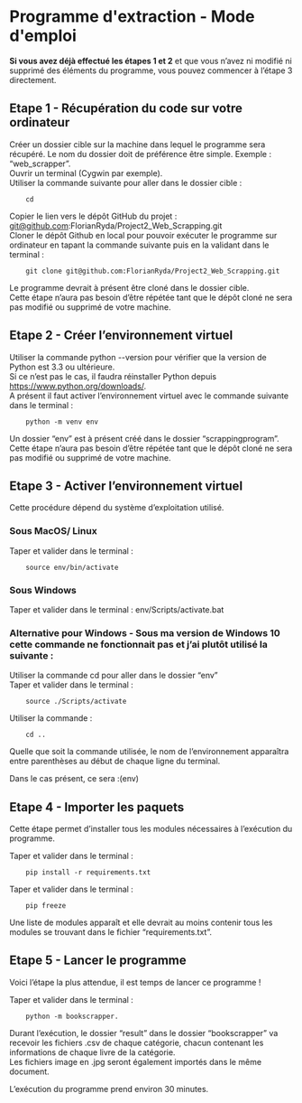 # Programme d'extraction - Mode d'emploi

**Si vous avez déjà effectué les étapes 1 et 2** et que vous n’avez ni modifié ni supprimé des éléments du programme, vous pouvez commencer à l’étape 3 directement. 

## Etape 1 - Récupération du code sur votre ordinateur  

Créer un dossier cible sur la machine dans lequel le programme sera récupéré. Le nom du dossier doit de préférence être simple. Exemple : “web_scrapper”.  
Ouvrir un terminal (Cygwin par exemple).  
Utiliser la commande suivante pour aller dans le dossier cible : 

        cd 

Copier le lien vers le dépôt GitHub du projet : git@github.com:FlorianRyda/Project2_Web_Scrapping.git  
Cloner le dépôt Github en local pour pouvoir exécuter le programme sur ordinateur en tapant la commande suivante puis en la  validant dans le terminal : 

        git clone git@github.com:FlorianRyda/Project2_Web_Scrapping.git  

Le programme devrait à présent être cloné dans le dossier cible.  
Cette étape n’aura pas besoin d’être répétée tant que le dépôt cloné ne sera pas modifié ou supprimé de votre machine.  


## Etape 2 - Créer l’environnement virtuel

Utiliser la commande python --version pour vérifier que la version de Python est 3.3 ou ultérieure.  
Si ce n’est pas le cas, il faudra réinstaller Python depuis https://www.python.org/downloads/.  
A présent il faut activer l’environnement virtuel avec le commande suivante dans le terminal :  

        python -m venv env

Un dossier “env” est à présent créé dans le dossier “scrappingprogram”. Cette étape n’aura pas besoin d’être répétée tant que  le dépôt cloné ne sera pas modifié ou supprimé de votre machine.  


## Etape 3 - Activer l’environnement virtuel

Cette procédure dépend du système d’exploitation utilisé.  

### Sous MacOS/ Linux
Taper et valider dans le terminal : 

        source env/bin/activate  

### Sous Windows 
Taper et valider dans le terminal : env/Scripts/activate.bat  

### Alternative pour Windows - Sous ma version de Windows 10 cette commande ne fonctionnait pas et j’ai plutôt utilisé la  suivante :
Utiliser la commande cd pour aller dans le dossier “env”  
Taper et valider dans le terminal : 

        source ./Scripts/activate  
Utiliser la commande :

        cd ..  

Quelle que soit la commande utilisée, le nom de l’environnement apparaîtra entre parenthèses au début de chaque ligne du  terminal.  

Dans le cas présent, ce sera :(env)  

## Etape 4 - Importer les paquets

Cette étape permet d’installer tous les modules nécessaires à l’exécution du programme.  

Taper et valider dans le terminal : 

        pip install -r requirements.txt  

Taper et valider dans le terminal : 

        pip freeze  

Une liste de modules apparaît et elle devrait au moins contenir tous les modules se trouvant dans le fichier  “requirements.txt”.  

## Etape 5 - Lancer le programme

Voici l’étape la plus attendue, il est temps de lancer ce programme !  

Taper et valider dans le terminal : 

        python -m bookscrapper.  

Durant l’exécution, le dossier “result” dans le dossier “bookscrapper” va recevoir les fichiers .csv de chaque catégorie, chacun contenant les informations de chaque livre de la catégorie.  
Les fichiers image en .jpg seront également importés dans le même document.  

L’exécution du programme prend environ 30 minutes.  


